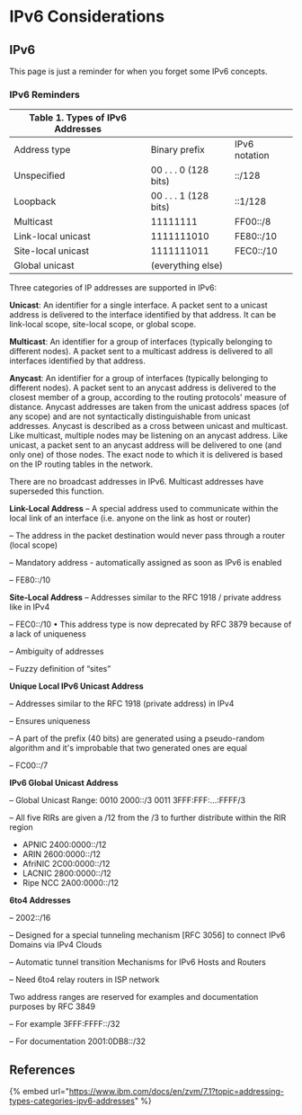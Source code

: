 # IPv6 Considerations

## IPv6

This page is just a reminder for when you forget some IPv6 concepts.

### IPv6 Reminders



| Table 1. Types of IPv6 Addresses |                       |               |
| -------------------------------- | --------------------- | ------------- |
| Address type                     | Binary prefix         | IPv6 notation |
| Unspecified                      | 00 . . . 0 (128 bits) | ::/128        |
| Loopback                         | 00 . . . 1 (128 bits) | ::1/128       |
| Multicast                        | 11111111              | FF00::/8      |
| Link-local unicast               | 1111111010            | FE80::/10     |
| Site-local unicast               | 1111111011            | FEC0::/10     |
| Global unicast                   | (everything else)     |               |

Three categories of IP addresses are supported in IPv6:

**Unicast**: An identifier for a single interface. A packet sent to a unicast address is delivered to the interface identified by that address. It can be link-local scope, site-local scope, or global scope.

**Multicast**: An identifier for a group of interfaces (typically belonging to different nodes). A packet sent to a multicast address is delivered to all interfaces identified by that address.

**Anycast**: An identifier for a group of interfaces (typically belonging to different nodes). A packet sent to an anycast address is delivered to the closest member of a group, according to the routing protocols' measure of distance. Anycast addresses are taken from the unicast address spaces (of any scope) and are not syntactically distinguishable from unicast addresses. Anycast is described as a cross between unicast and multicast. Like multicast, multiple nodes may be listening on an anycast address. Like unicast, a packet sent to an anycast address will be delivered to one (and only one) of those nodes. The exact node to which it is delivered is based on the IP routing tables in the network.

There are no broadcast addresses in IPv6. Multicast addresses have superseded this function.

**Link-Local Address** – A special address used to communicate within the local link of an interface (i.e. anyone on the link as host or router)&#x20;

– The address in the packet destination would never pass through a router (local scope)

&#x20;– Mandatory address - automatically assigned as soon as IPv6 is enabled&#x20;

– FE80::/10

**Site-Local Address** – Addresses similar to the RFC 1918 / private address like in IPv4&#x20;

– FEC0::/10 • This address type is now deprecated by RFC 3879 because of a lack of uniqueness

– Ambiguity of addresses&#x20;

– Fuzzy definition of “sites”&#x20;

**Unique Local IPv6 Unicast Address**&#x20;

– Addresses similar to the RFC 1918 (private address) in IPv4&#x20;

– Ensures uniqueness&#x20;

– A part of the prefix (40 bits) are generated using a pseudo-random algorithm and it's improbable that two generated ones are equal&#x20;

– FC00::/7

**IPv6 Global Unicast Address**&#x20;

– Global Unicast Range: 0010 2000::/3 0011 3FFF:FFF:…:FFFF/3&#x20;

– All five RIRs are given a /12 from the /3 to further distribute within the RIR region&#x20;

* APNIC 2400:0000::/12&#x20;
* ARIN 2600:0000::/12&#x20;
* AfriNIC 2C00:0000::/12&#x20;
* LACNIC 2800:0000::/12&#x20;
* Ripe NCC 2A00:0000::/12

**6to4 Addresses**&#x20;

– 2002::/16&#x20;

– Designed for a special tunneling mechanism \[RFC 3056] to connect IPv6 Domains via IPv4 Clouds&#x20;

– Automatic tunnel transition Mechanisms for IPv6 Hosts and Routers&#x20;

– Need 6to4 relay routers in ISP network

Two address ranges are reserved for examples and documentation purposes by RFC 3849&#x20;

– For example 3FFF:FFFF::/32&#x20;

– For documentation 2001:0DB8::/32

## References

{% embed url="https://www.ibm.com/docs/en/zvm/7.1?topic=addressing-types-categories-ipv6-addresses" %}




